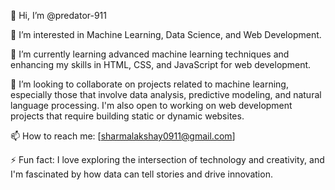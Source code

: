 👋 Hi, I’m @predator-911

👀 I’m interested in Machine Learning, Data Science, and Web Development.

🌱 I’m currently learning advanced machine learning techniques and enhancing my skills in HTML, CSS, and JavaScript for web development.

💞️ I’m looking to collaborate on projects related to machine learning, especially those that involve data analysis, predictive modeling, and natural language processing. 
   I'm also open to working on web development projects that require building static or dynamic websites.

📫 How to reach me: [sharmalakshay0911@gmail.com]


⚡ Fun fact: I love exploring the intersection of technology and creativity, and I'm fascinated by how data can tell stories and drive innovation.

<!---
predator-911/predator-911 is a ✨ special ✨ repository because its `README.md` (this file) appears on your GitHub profile.
You can click the Preview link to take a look at your changes.
--->
